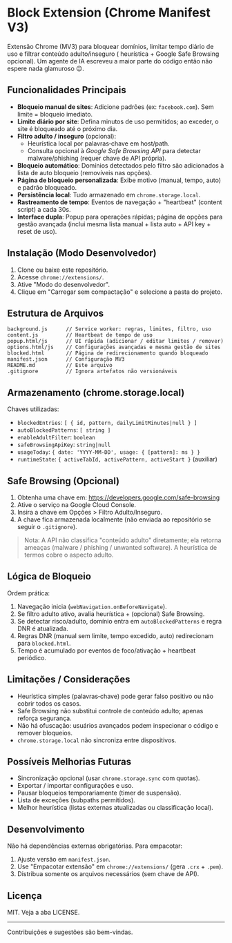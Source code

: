 # Block Extension (Chrome Manifest V3)

Extensão Chrome (MV3) para bloquear domínios, limitar tempo diário de uso e filtrar conteúdo adulto/inseguro (
heurística + Google Safe Browsing opcional). Um agente de IA escreveu a maior parte do código então não espere nada
glamuroso 😉.

## Funcionalidades Principais

- **Bloqueio manual de sites**: Adicione padrões (ex: `facebook.com`). Sem limite = bloqueio imediato.
- **Limite diário por site**: Defina minutos de uso permitidos; ao exceder, o site é bloqueado até o próximo dia.
- **Filtro adulto / inseguro** (opcional):
    - Heurística local por palavras‑chave em host/path.
    - Consulta opcional à *Google Safe Browsing API* para detectar malware/phishing (requer chave de API própria).
- **Bloqueio automático**: Domínios detectados pelo filtro são adicionados à lista de auto bloqueio (removíveis nas
  opções).
- **Página de bloqueio personalizada**: Exibe motivo (manual, tempo, auto) e padrão bloqueado.
- **Persistência local**: Tudo armazenado em `chrome.storage.local`.
- **Rastreamento de tempo**: Eventos de navegação + "heartbeat" (content script) a cada 30s.
- **Interface dupla**: Popup para operações rápidas; página de opções para gestão avançada (inclui mesma lista manual +
  lista auto + API key + reset de uso).

## Instalação (Modo Desenvolvedor)

1. Clone ou baixe este repositório.
2. Acesse `chrome://extensions/`.
3. Ative "Modo do desenvolvedor".
4. Clique em "Carregar sem compactação" e selecione a pasta do projeto.

## Estrutura de Arquivos

```
background.js      // Service worker: regras, limites, filtro, uso
content.js         // Heartbeat de tempo de uso
popup.html/js      // UI rápida (adicionar / editar limites / remover)
options.html/js    // Configurações avançadas e mesma gestão de sites
blocked.html       // Página de redirecionamento quando bloqueado
manifest.json      // Configuração MV3
README.md          // Este arquivo
.gitignore         // Ignora artefatos não versionáveis
```

## Armazenamento (chrome.storage.local)

Chaves utilizadas:

- `blockedEntries`: `[ { id, pattern, dailyLimitMinutes|null } ]`
- `autoBlockedPatterns`: `[ string ]`
- `enableAdultFilter`: `boolean`
- `safeBrowsingApiKey`: `string|null`
- `usageToday`: `{ date: 'YYYY-MM-DD', usage: { [pattern]: ms } }`
- `runtimeState`: `{ activeTabId, activePattern, activeStart }` (auxiliar)

## Safe Browsing (Opcional)

1. Obtenha uma chave em: https://developers.google.com/safe-browsing
2. Ative o serviço na Google Cloud Console.
3. Insira a chave em Opções > Filtro Adulto/Inseguro.
4. A chave fica armazenada localmente (não enviada ao repositório se seguir o `.gitignore`).

> Nota: A API não classifica "conteúdo adulto" diretamente; ela retorna ameaças (malware / phishing / unwanted
> software). A heurística de termos cobre o aspecto adulto.

## Lógica de Bloqueio

Ordem prática:

1. Navegação inicia (`webNavigation.onBeforeNavigate`).
2. Se filtro adulto ativo, avalia heurística + (opcional) Safe Browsing.
3. Se detectar risco/adulto, domínio entra em `autoBlockedPatterns` e regra DNR é atualizada.
4. Regras DNR (manual sem limite, tempo excedido, auto) redirecionam para `blocked.html`.
5. Tempo é acumulado por eventos de foco/ativação + heartbeat periódico.

## Limitações / Considerações

- Heurística simples (palavras‑chave) pode gerar falso positivo ou não cobrir todos os casos.
- Safe Browsing não substitui controle de conteúdo adulto; apenas reforça segurança.
- Não há ofuscação: usuários avançados podem inspecionar o código e remover bloqueios.
- `chrome.storage.local` não sincroniza entre dispositivos.

## Possíveis Melhorias Futuras

- Sincronização opcional (usar `chrome.storage.sync` com quotas).
- Exportar / importar configurações e uso.
- Pausar bloqueios temporariamente (timer de suspensão).
- Lista de exceções (subpaths permitidos).
- Melhor heurística (listas externas atualizadas ou classificação local).

## Desenvolvimento

Não há dependências externas obrigatórias. Para empacotar:

1. Ajuste versão em `manifest.json`.
2. Use "Empacotar extensão" em `chrome://extensions/` (gera `.crx` + `.pem`).
3. Distribua somente os arquivos necessários (sem chave de API).

## Licença

MIT. Veja a aba LICENSE.

---
Contribuições e sugestões são bem-vindas.

